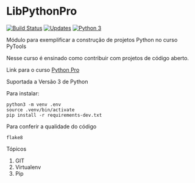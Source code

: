 # LibPythonPro
[![Build Status](https://travis-ci.org/smkbarbosa/libpythonpro.svg?branch=main)](https://travis-ci.org/smkbarbosa/libpythonpro)
[![Updates](https://pyup.io/repos/github/smkbarbosa/libpythonpro/shield.svg)](https://pyup.io/repos/github/smkbarbosa/libpythonpro/)
[![Python 3](https://pyup.io/repos/github/smkbarbosa/libpythonpro/python-3-shield.svg)](https://pyup.io/repos/github/smkbarbosa/libpythonpro/)


Módulo para exemplificar a construção de projetos Python no curso PyTools

Nesse curso é ensinado como contribuir com projetos de código aberto.

Link para o curso [Python Pro](https://python.pro.br)

Suportada a Versão 3 de Python

Para instalar:
```console
python3 -m venv .env
source .venv/bin/activate
pip install -r requirements-dev.txt
```

Para conferir a qualidade do código
```console
flake8
```

Tópicos 
1. GIT
1. Virtualenv
1. Pip